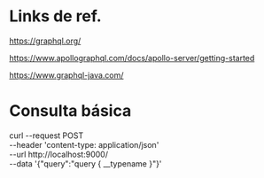 # Links de ref.

https://graphql.org/


https://www.apollographql.com/docs/apollo-server/getting-started


https://www.graphql-java.com/


# Consulta básica

curl --request POST \
  --header 'content-type: application/json' \
  --url http://localhost:9000/ \
  --data '{"query":"query { __typename }"}'